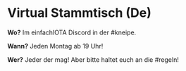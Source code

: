 # Virtual Stammtisch (De)

**Wo?** Im einfachIOTA Discord in der #kneipe.

**Wann?** Jeden Montag ab 19 Uhr!

**Wer?** Jeder der mag! Aber bitte haltet euch an die #regeln! 
